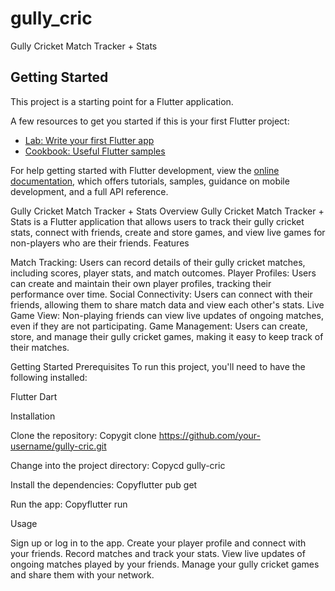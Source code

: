 # gully_cric

Gully Cricket Match Tracker + Stats

## Getting Started

This project is a starting point for a Flutter application.

A few resources to get you started if this is your first Flutter project:

- [Lab: Write your first Flutter app](https://docs.flutter.dev/get-started/codelab)
- [Cookbook: Useful Flutter samples](https://docs.flutter.dev/cookbook)

For help getting started with Flutter development, view the
[online documentation](https://docs.flutter.dev/), which offers tutorials,
samples, guidance on mobile development, and a full API reference.


Gully Cricket Match Tracker + Stats
Overview
Gully Cricket Match Tracker + Stats is a Flutter application that allows users to track their gully cricket stats, connect with friends, create and store games, and view live games for non-players who are their friends.
Features

Match Tracking: Users can record details of their gully cricket matches, including scores, player stats, and match outcomes.
Player Profiles: Users can create and maintain their own player profiles, tracking their performance over time.
Social Connectivity: Users can connect with their friends, allowing them to share match data and view each other's stats.
Live Game View: Non-playing friends can view live updates of ongoing matches, even if they are not participating.
Game Management: Users can create, store, and manage their gully cricket games, making it easy to keep track of their matches.

Getting Started
Prerequisites
To run this project, you'll need to have the following installed:

Flutter
Dart

Installation

Clone the repository:
Copygit clone https://github.com/your-username/gully-cric.git

Change into the project directory:
Copycd gully-cric

Install the dependencies:
Copyflutter pub get

Run the app:
Copyflutter run


Usage

Sign up or log in to the app.
Create your player profile and connect with your friends.
Record matches and track your stats.
View live updates of ongoing matches played by your friends.
Manage your gully cricket games and share them with your network.
